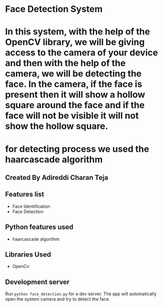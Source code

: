 # Face Detection System

# In this system, with the help of the OpenCV library, we will be giving access to the camera of your device and then with the help of the camera, we will be detecting the face. In the camera, if the face is present then it will show a hollow square around the face and if the face will not be visible it will not show the hollow square.

# for detecting process we used the haarcascade algorithm

## Created By Adireddi Charan Teja

## Features list

- Face Identification
- Face Detection

## Python features used

- haarcascade algorithm

## Libraries Used

- OpenCv

## Development server

Run `python face_detection.py` for a dev server. The app will automatically open the system camera and try to detect the face.
